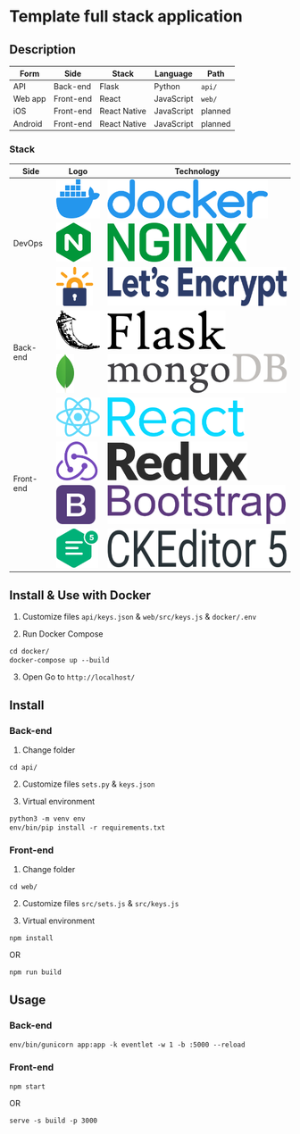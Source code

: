 # Template full stack application
## Description
Form | Side | Stack | Language | Path
---|---|---|---|---
API | Back-end | Flask | Python | ``` api/ ```
Web app | Front-end | React | JavaScript | ``` web/ ```
iOS | Front-end | React Native | JavaScript | planned
Android | Front-end | React Native | JavaScript | planned

### Stack
<table>
	<thead>
		<tr>
			<th>Side</th>
			<th>Logo</th>
			<th>Technology</th>
		</tr>
	</thead>
	<tbody>
		<tr>
			<td rowspan="3">DevOps</td>
			<td><img src="re/img/docker_logo.png" alt="Docker" height="70" /></td>
			<td><img src="re/img/docker_name.png" alt="Docker" height="70" /></td>
		</tr>
		<tr>
			<td><img src="re/img/nginx_logo.png" alt="NGINX" height="70" /></td>
			<td><img src="re/img/nginx_name.png" alt="NGINX" height="70" /></td>
		</tr>
		<tr>
			<td><img src="re/img/letsencrypt_logo.png" alt="Let's Encrypt" height="70" /></td>
			<td><img src="re/img/letsencrypt_name.png" alt="Let's Encrypt" height="70" /></td>
		</tr>
		<tr>
			<td rowspan="2">Back-end</td>
			<td><img src="re/img/flask_logo.png" alt="Flask" height="70" /></td>
			<td><img src="re/img/flask_name.png" alt="Flask" height="70" /></td>
		</tr>
		<tr>
			<td><img src="re/img/mongodb_logo.png" alt="MongoDB" height="70" /></td>
			<td><img src="re/img/mongodb_name.png" alt="MongoDB" height="70" /></td>
		</tr>
		<tr>
			<td rowspan="4">Front-end</td>
			<td><img src="re/img/reactjs_logo.png" alt="ReactJS" height="70" /></td>
			<td><img src="re/img/reactjs_name.png" alt="ReactJS" height="70" /></td>
		</tr>
		<tr>
			<td><img src="re/img/redux_logo.png" alt="Redux" height="70" /></td>
			<td><img src="re/img/redux_name.png" alt="Redux" height="70" /></td>
		</tr>
		<tr>
			<td><img src="re/img/bootstrap_logo.png" alt="Bootstrap 4" height="70" /></td>
			<td><img src="re/img/bootstrap_name.png" alt="Bootstrap 4" height="70" /></td>
		</tr>
		<tr>
			<td><img src="re/img/ckeditor_logo.png" alt="CKEditor 5" height="70" /></td>
			<td><img src="re/img/ckeditor_name.png" alt="CKEditor 5" height="70" /></td>
		</tr>
	</tbody>
</table>

## Install & Use with Docker
1. Customize files ``` api/keys.json ``` & ``` web/src/keys.js ``` & ``` docker/.env ```

2. Run Docker Compose
```
cd docker/
docker-compose up --build
```

3. Open
Go to ``` http://localhost/ ```

## Install
### Back-end
1. Change folder
```
cd api/
```

2. Customize files ``` sets.py ``` & ``` keys.json ```

3. Virtual environment
```
python3 -m venv env
env/bin/pip install -r requirements.txt
```

### Front-end
1. Change folder
```
cd web/
```

2. Customize files ``` src/sets.js ``` & ``` src/keys.js ```

3. Virtual environment
```
npm install
```

OR

```
npm run build
```

## Usage
### Back-end
```
env/bin/gunicorn app:app -k eventlet -w 1 -b :5000 --reload
```

### Front-end
```
npm start
```

OR

```
serve -s build -p 3000
```